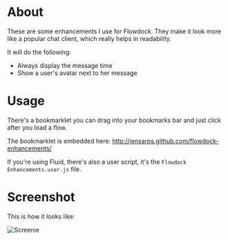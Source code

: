 About
===

These are some enhancements I use for Flowdock. They make it look more like
a popular chat client, which really helps in readability.

It will do the following:

* Always display the message time
* Show a user's avatar next to her message

Usage
===

There's a bookmarklet you can drag into your bookmarks bar and just click after you load a flow.

The bookmarklet is embedded here: http://jensarps.github.com/flowdock-enhancements/

If you're using Fluid, there's also a user script, it's the `Flowdock Enhancements.user.js` file.

Screenshot
===

This is how it looks like:

![Screenie](http://jensarps.github.com/flowdock-enhancements/screenie.png)